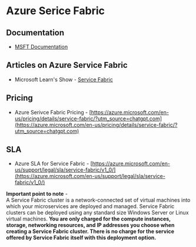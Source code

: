 # Azure Serice Fabric

## Documentation

- [MSFT Documentation](https://learn.microsoft.com/en-us/azure/service-fabric/)

## Articles on Azure Service Fabric

- Microsoft Learn's Show - [Service Fabric](https://learn.microsoft.com/en-us/shows/building-microservices-applications-on-azure-service-fabric/)

## Pricing
- Azure Serivce Fabric Pricing - [https://azure.microsoft.com/en-us/pricing/details/service-fabric/?utm_source=chatgpt.com](https://azure.microsoft.com/en-us/pricing/details/service-fabric/?utm_source=chatgpt.com)

## SLA
- Azure SLA for Service Fabric - [https://azure.microsoft.com/en-us/support/legal/sla/service-fabric/v1_0/](https://azure.microsoft.com/en-us/support/legal/sla/service-fabric/v1_0/)

**Important point to note** -   
A Service Fabric cluster is a network-connected set of virtual machines into which your microservices are deployed and managed. Service Fabric clusters can be deployed using any standard size Windows Server or Linux virtual machines. **You are only charged for the compute instances, storage, networking resources, and IP addresses you choose when creating a Service Fabric cluster. There is no charge for the service offered by Service Fabric itself with this deployment option.**
